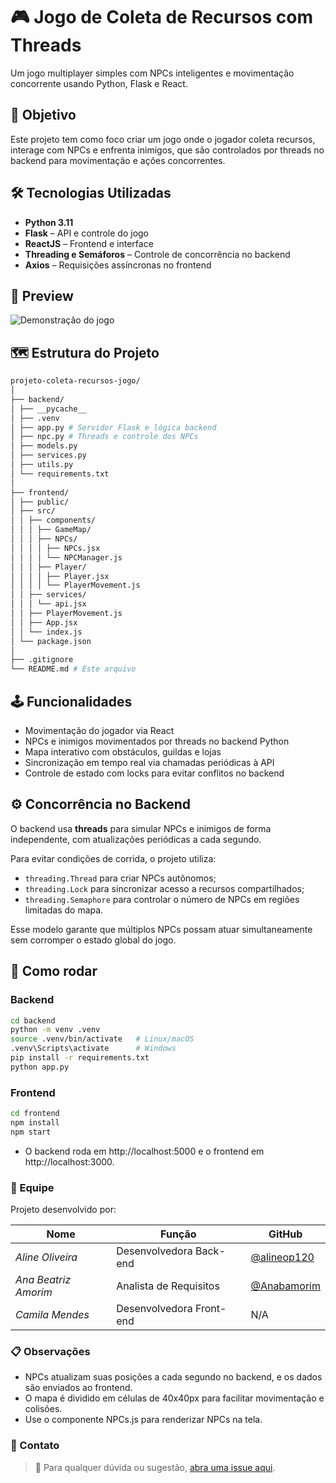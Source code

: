 # 🎮 Jogo de Coleta de Recursos com Threads

Um jogo multiplayer simples com NPCs inteligentes e movimentação concorrente usando Python, Flask e React.

## 📌 Objetivo

Este projeto tem como foco criar um jogo onde o jogador coleta recursos, interage com NPCs e enfrenta inimigos, que são controlados por threads no backend para movimentação e ações concorrentes.

## 🛠️ Tecnologias Utilizadas

- **Python 3.11**
- **Flask** – API e controle do jogo
- **ReactJS** – Frontend e interface
- **Threading e Semáforos** – Controle de concorrência no backend
- **Axios** – Requisições assíncronas no frontend

## 📸 Preview

![Demonstração do jogo](./assets/demo.gif)

## 🗺️ Estrutura do Projeto
```bash
projeto-coleta-recursos-jogo/
│
├── backend/
│ ├── __pycache__
│ ├── .venv
│ ├── app.py # Servidor Flask e lógica backend
│ ├── npc.py # Threads e controle dos NPCs
│ ├── models.py
│ ├── services.py
│ ├── utils.py
│ └── requirements.txt
│
├── frontend/
│ ├── public/
│ ├── src/
│ │ ├── components/
│ │ │ ├── GameMap/
│ │ │ ├── NPCs/
│ │ │ │ ├── NPCs.jsx
│ │ │ │ └── NPCManager.js
│ │ │ ├── Player/
│ │ │ │ ├── Player.jsx
│ │ │ │ └── PlayerMovement.js
│ │ ├── services/
│ │ │ └── api.jsx
│ │ ├── PlayerMovement.js
│ │ ├── App.jsx
│ │ └── index.js
│ └── package.json
│
├── .gitignore
└── README.md # Este arquivo
```

## 🕹️ Funcionalidades

- Movimentação do jogador via React
- NPCs e inimigos movimentados por threads no backend Python
- Mapa interativo com obstáculos, guildas e lojas
- Sincronização em tempo real via chamadas periódicas à API
- Controle de estado com locks para evitar conflitos no backend

## ⚙️ Concor­rência no Backend

O backend usa **threads** para simular NPCs e inimigos de forma independente, com atualizações periódicas a cada segundo. 

Para evitar condições de corrida, o projeto utiliza:

- `threading.Thread` para criar NPCs autônomos;
- `threading.Lock` para sincronizar acesso a recursos compartilhados;
- `threading.Semaphore` para controlar o número de NPCs em regiões limitadas do mapa.

Esse modelo garante que múltiplos NPCs possam atuar simultaneamente sem corromper o estado global do jogo.

## 🚀 Como rodar

### Backend

```bash
cd backend
python -m venv .venv
source .venv/bin/activate   # Linux/macOS
.venv\Scripts\activate      # Windows
pip install -r requirements.txt
python app.py
```

### Frontend
```bash
cd frontend
npm install
npm start
```
- O backend roda em http://localhost:5000 e o frontend em http://localhost:3000.

### 👥 Equipe

Projeto desenvolvido por:

| Nome                  | Função                     | GitHub                                       |
|-----------------------|----------------------------|----------------------------------------------|
| *Aline Oliveira*      | Desenvolvedora Back-end    | [@alineop120](https://github.com/alineop120) |
| *Ana Beatriz Amorim*  | Analista de Requisitos     | [@Anabamorim](https://github.com/Anabamorim) |
| *Camila Mendes*       | Desenvolvedora Front-end   | N/A                                          |

### 📋 Observações

- NPCs atualizam suas posições a cada segundo no backend, e os dados são enviados ao frontend.
- O mapa é dividido em células de 40x40px para facilitar movimentação e colisões.
- Use o componente NPCs.js para renderizar NPCs na tela.

### 🤝 Contato

> 📌 Para qualquer dúvida ou sugestão, [abra uma issue aqui](https://github.com/SEU_REPOSITORIO/issues).